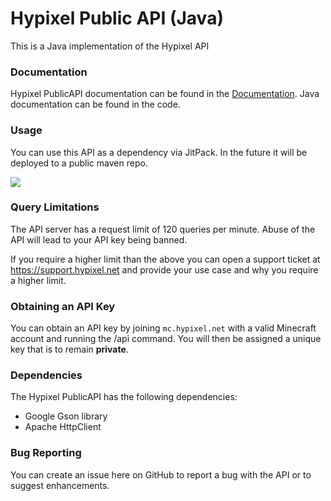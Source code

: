 Hypixel Public API (Java)
======
This is a Java implementation of the Hypixel API

### Documentation
Hypixel PublicAPI documentation can be found in the [Documentation](https://github.com/HypixelDev/PublicAPI/tree/master/Documentation).
Java documentation can be found in the code.

### Usage
You can use this API as a dependency via JitPack. In the future it will be deployed to a public maven repo.

[![](https://jitpack.io/v/HypixelDev/PublicAPI.svg)](https://jitpack.io/#HypixelDev/PublicAPI)

### Query Limitations
The API server has a request limit of 120 queries per minute. Abuse of the API will lead to your API key being banned.

If you require a higher limit than the above you can open a support ticket at https://support.hypixel.net and provide your use case and why you require a higher limit.

### Obtaining an API Key
You can obtain an API key by joining ```mc.hypixel.net``` with a valid Minecraft account and running the /api command. You will then be assigned a unique key that is to remain **private**.

### Dependencies
The Hypixel PublicAPI has the following dependencies:
* Google Gson library
* Apache HttpClient

### Bug Reporting
You can create an issue here on GitHub to report a bug with the API or to suggest enhancements.
